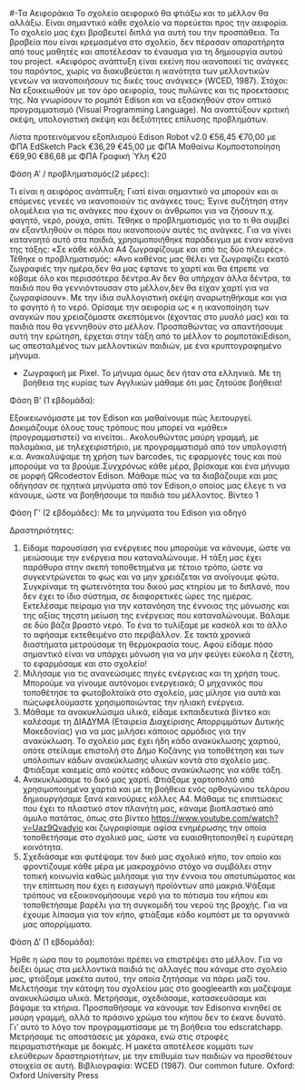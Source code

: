#-Τα Αειφοράκια
Το σχολείο αειφορικό θα φτιάξω και το μέλλον θα αλλάξω.
Είναι σημαντικό κάθε σχολείο να πορεύεται προς την αειφορία. Το σχολείο μας έχει
βραβευτεί διπλά για αυτή του την προσπάθεια. Τα βραβεία που είναι κρεμασμένα
στο σχολείο, δεν πέρασαν απαρατήρητα από τους μαθητές και αποτέλεσαν το
έναυσμα για τη δημιουργία αυτού του project.
«Αειφόρος ανάπτυξη είναι εκείνη που ικανοποιεί τις ανάγκες του παρόντος, χωρίς
να διακυβεύεται η ικανότητα των μελλοντικών γενεών να ικανοποιήσουν τις δικές
τους ανάγκες» (WCED, 1987).
Στόχοι:
Να εξοικειωθούν με τον όρο αειφορία, τους πυλώνες και τις προεκτάσεις
της.
Να γνωρίσουν το ρομπότ Edison και να εξασκηθούν στον οπτικό
προγραμματισμό (Visual Programming Language).
Να αναπτύξουν κριτική σκέψη, υπολογιστική σκέψη και δεξιότητες επίλυσης
προβλημάτων.

Λίστα προτεινόμενου εξοπλισμού
Edison Robot v2.0
€56,45 €70,00 με ΦΠΑ
EdSketch Pack
€36,29 €45,00 με ΦΠΑ
Μαθαίνω Κομποστοποίηση
€69,90 €86,68 με ΦΠΑ
Γραφική Ύλη
€20

Φάση Α’ / προβληματισμός(2 μέρες): 

Τι είναι η αειφόρος ανάπτυξη; Γιατί είναι σημαντικό να μπορούν και οι επόμενες γενεές να ικανοποιούν τις ανάγκες τους; Έγινε συζήτηση στην ολομέλεια για τις ανάγκες που έχουν οι άνθρωποι για να ζήσουν π.χ. φαγητό, νερό, ρούχα, σπίτι. Τέθηκε ο προβληματισμός για το τι θα συμβεί αν εξαντληθούν οι πόροι που ικανοποιούν αυτές τις ανάγκες. Για να γίνει κατανοητό αυτό στα παιδιά, χρησιμοποιήθηκε παράδειγμα με έναν κανόνα της τάξης: «Σε κάθε κόλλα Α4 ζωγραφίζουμε και από τις δύο πλευρές». Τέθηκε ο προβληματισμός: «Ανο καθένας μας θέλει να ζωγραφίζει εκατό ζωγραφιές την ημέρα,δεν θα μας έφτανε το χαρτί και θα έπρεπε να κόβαμε όλο και περισσότερα δέντρα.Αν δεν θα υπήρχαν άλλα δέντρα, τα παιδιά που θα γεννιόντουσαν στο μέλλον,δεν θα είχαν χαρτί για να ζωγραφίσουν». Με την ίδια συλλογιστική σκέψη αναρωτηθήκαμε και για το φαγητό ή το νερό. Ορίσαμε την αειφορία ως « η ικανοποίηση των αναγκών που χρειαζόμαστε σκεπτόμενοι (έχοντας στο μυαλό μας) και τα παιδιά που θα γεννηθούν στο μέλλον.
Προσπαθώντας να απαντήσουμε αυτή την ερώτηση, έρχεται στην τάξη από το μέλλον το ρομποτάκιEdison, ως απεσταλμένος των μελλοντικών παιδιών, με ένα κρυπτογραφημένο μήνυμα. 
-	Ζωγραφική με Pixel.
Το μήνυμα όμως δεν ήταν στα ελληνικά. Με τη βοήθεια της κυρίας των Αγγλικών μάθαμε ότι μας ζητούσε βοήθεια!

Φάση Β’ (1 εβδομάδα): 

Εξοικειωνόμαστε με τον Edison και μαθαίνουμε πώς λειτουργεί. Δοκιμάζουμε όλους τους τρόπους που μπορεί να «μάθει» (προγραμματιστεί) να κινείται.. Ακολουθώντας μαύρη γραμμή, με παλαμάκια, με τηλεχειριστήριο, με προγραμματισμό από τον υπολογιστή κ.α. Ανακαλύψαμε τη χρήση των barcodes, τις εφαρμογές τους και πού μπορούμε να τα βρούμε.Συγχρόνως κάθε μέρα, βρίσκαμε και ένα μήνυμα σε μορφή QRcodeστον Edison. Μάθαμε πώς να τα διαβάζουμε και μας οδήγησαν σε ηχητικά μηνύματα από τον Edison,ο οποίος μας έλεγε τι να κάνουμε, ώστε να βοηθήσουμε τα παιδιά του μέλλοντος.
Βίντεο 1 

Φάση Γ’ (2 εβδομάδες): Με τα μηνύματα του Edison για οδηγό

Δραστηριότητες:
1.	Είδαμε παρουσίαση για ενέργειες που μπορούμε να κάνουμε, ώστε να μειώσουμε την ενέργεια που καταναλώνουμε. Η τάξη μας έχει παράθυρα στην σκεπή τοποθετημένα με τέτοιο τρόπο, ώστε να συγκεντρώνεται το φως και να μην χρειάζεται να ανοίγουμε φώτα. Συγκρίναμε τη φωτεινότητα του δικού μας κτηρίου με το διπλανό, που δεν έχει το ίδιο σύστημα, σε διαφορετικές ώρες της ημέρας. 
Εκτελέσαμε πείραμα για την κατανόηση της έννοιας της μόνωσης και της αξίας τηςστη μείωση της ενέργειας που καταναλώνουμε. Βάλαμε σε δύο βάζα βραστό νερό. Το ένα το τυλίξαμε με κασκόλ και το άλλο το αφήσαμε εκτεθειμένο στο περιβάλλον. Σε τακτά χρονικά διαστήματα μετρούσαμε τη θερμοκρασία τους. Αφού είδαμε πόσο σημαντικό είναι να υπάρχει μόνωση για να μην φεύγει εύκολα η ζέστη, το εφαρμόσαμε και στο σχολείο!
2.	Μιλήσαμε για τις ανανεώσιμες πηγές ενέργειας και τη χρήση τους. Μπορούμε να γίνουμε αυτόνομοι ενεργειακά; Ο μηχανικός που τοποθέτησε τα φωτοβολταϊκά στο σχολείο, μας μίλησε για αυτά  και πώςωφελούμαστε χρησιμοποιώντας την ηλιακή ενέργεια.
3.	Μάθαμε τα ανακυκλώσιμα υλικά, είδαμε εκπαιδευτικά βίντεο και καλέσαμε τη ΔΙΑΔΥΜΑ (Εταιρεία Διαχείρισης Απορριμμάτων Δυτικής Μακεδονίας) για να μας μιλήσει κάποιος αρμόδιος για την ανακύκλωση. Το σχολείο μας έχει ήδη κάδο ανακύκλωσης χαρτιού, οπότε στείλαμε επιστολή στο Δήμο Κοζάνης για τοποθέτηση και των υπόλοιπων κάδων ανακύκλωσης υλικών κοντά στο σχολείο μας. Φτιάξαμε καιεμείς από κούτες κάδους ανακύκλωσης για κάθε τάξη.
4.	Ανακυκλώσαμε το δικό μας χαρτί. Φτιάξαμε χαρτοπολτό από χρησιμοποιημένα χαρτιά και με τη βοήθεια ενός ορθογώνιου τελάρου δημιουργήσαμε ξανά καινούριες κόλλες Α4. Μάθαμε τις επιπτώσεις που έχει το πλαστικό στον πλανήτη μας, κάναμε βιοπλαστικό από άμυλο πατάτας, όπως στο βίντεο https://www.youtube.com/watch?v=Uaz9Qvadyio και ζωγραφίσαμε αφίσα ενημέρωσης την οποία τοποθετήσαμε στο σχολικό μας, ώστε να ευαισθητοποιηθεί η  ευρύτερη κοινότητα.
5.	Σχεδιάσαμε και φυτέψαμε τον δικό μας σχολικό κήπο, τον οποίο και φροντίζουμε κάθε μέρα με μακροχρόνιο στόχο να συμβάλει στην τοπική κοινωνία καθώς μιλήσαμε για την έννοια του αποτυπώματος και την επίπτωση που έχει η εισαγωγή προϊόντων από μακριά.Ψάξαμε  τρόπους να εξοικονομήσουμε νερό για το πότισμα του κήπου και τοποθετήσαμε βαρέλι για τη συγκομιδή του νερού της βροχής. Για να έχουμε λίπασμα για τον κήπο, φτιάξαμε κάδο κομπόστ με τα οργανικά μας απορρίμματα.

Φάση Δ’ (1 εβδομάδα): 

Ήρθε η ώρα που το ρομποτάκι πρέπει να επιστρέψει στο μέλλον. Για να δείξει όμως στα μελλοντικά παιδιά τις αλλαγές που κάναμε στο σχολείο μας, φτιάξαμε μακέτα αυτού, την οποία ζητήσαμε να πάρει μαζί του. 
Μελετήσαμε την κάτοψη του σχολείου μας στο googleearth και μαζέψαμε ανακυκλώσιμα υλικά. Μετρήσαμε, σχεδιάσαμε, κατασκευάσαμε και βάψαμε τα κτήρια. Προσπαθήσαμε να κάνουμε τον Edisonνα κινηθεί σε μαύρη γραμμή, αλλά το πράσινο χρώμα του κήπου δεν το έκανε δυνατό. Γι’ αυτό το λόγο τον προγραμματίσαμε με τη βοήθεια του edscratchapp. Μετρήσαμε τις αποστάσεις με χάρακα, ενώ στις στροφές πειραματιστήκαμε με δοκιμές. Η μακέτα αποτέλεσε κομμάτι των ελεύθερων δραστηριοτήτων, με την επιθυμία των παιδιών να προσθέτουν στοιχεία σε αυτή.
Βιβλιογραφία: WCED (1987). Our common future. Oxford: Oxford University Press	
